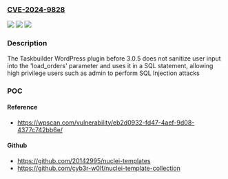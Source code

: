 ### [CVE-2024-9828](https://cve.mitre.org/cgi-bin/cvename.cgi?name=CVE-2024-9828)
![](https://img.shields.io/static/v1?label=Product&message=Taskbuilder&color=blue)
![](https://img.shields.io/static/v1?label=Version&message=0%3C%203.0.5%20&color=brighgreen)
![](https://img.shields.io/static/v1?label=Vulnerability&message=CWE-89%20SQL%20Injection&color=brighgreen)

### Description

The Taskbuilder  WordPress plugin before 3.0.5 does not sanitize user input into the 'load_orders' parameter and uses it in a SQL statement, allowing high privilege users such as admin to perform SQL Injection attacks

### POC

#### Reference
- https://wpscan.com/vulnerability/eb2d0932-fd47-4aef-9d08-4377c742bb6e/

#### Github
- https://github.com/20142995/nuclei-templates
- https://github.com/cyb3r-w0lf/nuclei-template-collection

